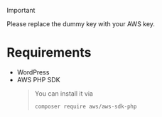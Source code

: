 >[!Important]
>
> Please replace the dummy key with your AWS key.  

# Requirements

- WordPress  
- AWS PHP SDK  
  > You can install it via  
  > ```bash
  > composer require aws/aws-sdk-php
  > ```
